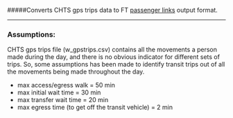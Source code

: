 #####Converts CHTS gps trips data to FT [passenger links](https://github.com/lmz/dyno-path/blob/patch-1/files/links.md) output format.

---
### Assumptions:
CHTS gps trips file (w_gpstrips.csv) contains all the movements a person made during the day, and there is no obvious indicator for different sets of trips. So, some assumptions has been made to identify transit trips out of all the movements being made throughout the day.

* max access/egress walk = 50 min 
* max initial wait time = 30 min
* max transfer wait time = 20 min
* max egress time (to get off the transit vehicle) = 2 min